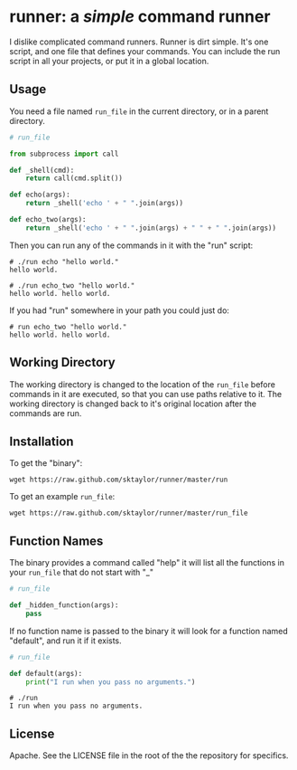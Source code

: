 
# runner: a *simple* command runner

I dislike complicated command runners. Runner is dirt simple. It's one script, and one file that defines your commands.
You can include the run script in all your projects, or put it in a global location.

## Usage

You need a file named `run_file` in the current directory, or in a parent directory.

```python
# run_file

from subprocess import call

def _shell(cmd):
    return call(cmd.split())

def echo(args):
    return _shell('echo ' + " ".join(args))

def echo_two(args):
    return _shell('echo ' + " ".join(args) + " " + " ".join(args))
```

Then you can run any of the commands in it with the "run" script:

```
# ./run echo "hello world."
hello world.

# ./run echo_two "hello world." 
hello world. hello world.
```

If you had "run" somewhere in your path you could just do:

```
# run echo_two "hello world." 
hello world. hello world.
```

## Working Directory

The working directory is changed to the location of the `run_file` before commands in it are executed, so that you can use paths relative to it.
The working directory is changed back to it's original location after the commands are run.

## Installation

To get the "binary":

```
wget https://raw.github.com/sktaylor/runner/master/run
```

To get an example `run_file`:

```
wget https://raw.github.com/sktaylor/runner/master/run_file
```

## Function Names

The binary provides a command called "help" it will list all the functions in your `run_file` that do not start with "\_"

```python
# run_file

def _hidden_function(args):
    pass
```

If no function name is passed to the binary it will look for a function named "default", and run it if it exists.

```python
# run_file

def default(args):
    print("I run when you pass no arguments.")
```

```
# ./run
I run when you pass no arguments.
```
    
## License

Apache. See the LICENSE file in the root of the the repository for specifics.


